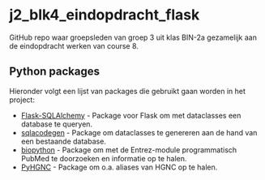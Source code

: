 # j2_blk4_eindopdracht_flask
GitHub repo waar groepsleden van groep 3 uit klas BIN-2a gezamelijk aan de eindopdracht werken van course 8.

Python packages
---------------
Hieronder volgt een lijst van packages die gebruikt gaan worden in het project:
* [Flask-SQLAlchemy](https://pypi.org/project/Flask-SQLAlchemy/) - Package voor Flask om met dataclasses een database te queryen.
* [sqlacodegen](https://pypi.org/project/sqlacodegen/) - Package om dataclasses te genereren aan de hand van een bestaande database.
* [biopython](https://pypi.org/project/biopython/) - Package om met de Entrez-module programmatisch PubMed te doorzoeken en informatie op te halen.
* [PyHGNC](https://pypi.org/project/PyHGNC/) - Package om o.a. aliases van HGNC op te halen.
